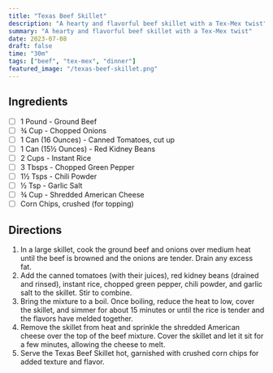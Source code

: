```yaml
---
title: "Texas Beef Skillet"
description: "A hearty and flavorful beef skillet with a Tex-Mex twist"
summary: "A hearty and flavorful beef skillet with a Tex-Mex twist"
date: 2023-07-08
draft: false
time: "30m"
tags: ["beef", "tex-mex", "dinner"]
featured_image: "/texas-beef-skillet.png"
---
```


## Ingredients

- [ ] 1 Pound - Ground Beef
- [ ] ¾ Cup - Chopped Onions
- [ ] 1 Can (16 Ounces) - Canned Tomatoes, cut up
- [ ] 1 Can (15½ Ounces) - Red Kidney Beans
- [ ] 2 Cups - Instant Rice
- [ ] 3 Tbsps - Chopped Green Pepper
- [ ] 1½ Tsps - Chili Powder
- [ ] ½ Tsp - Garlic Salt
- [ ] ¾ Cup - Shredded American Cheese
- [ ] Corn Chips, crushed (for topping)

## Directions

1. In a large skillet, cook the ground beef and onions over medium heat until the beef is browned and the onions are tender. Drain any excess fat.
2. Add the canned tomatoes (with their juices), red kidney beans (drained and rinsed), instant rice, chopped green pepper, chili powder, and garlic salt to the skillet. Stir to combine.
3. Bring the mixture to a boil. Once boiling, reduce the heat to low, cover the skillet, and simmer for about 15 minutes or until the rice is tender and the flavors have melded together.
4. Remove the skillet from heat and sprinkle the shredded American cheese over the top of the beef mixture. Cover the skillet and let it sit for a few minutes, allowing the cheese to melt.
5. Serve the Texas Beef Skillet hot, garnished with crushed corn chips for added texture and flavor.
